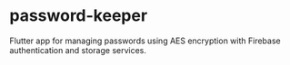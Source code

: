 # password-keeper
Flutter app for managing passwords using AES encryption with Firebase authentication and storage services.
